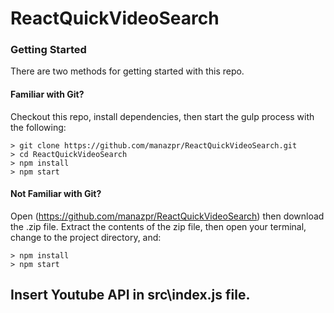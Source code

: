 # ReactQuickVideoSearch

### Getting Started

There are two methods for getting started with this repo.

#### Familiar with Git?
Checkout this repo, install dependencies, then start the gulp process with the following:

```
> git clone https://github.com/manazpr/ReactQuickVideoSearch.git
> cd ReactQuickVideoSearch
> npm install
> npm start
```

#### Not Familiar with Git?
Open (https://github.com/manazpr/ReactQuickVideoSearch) then download the .zip file.  Extract the contents of the zip file, then open your terminal, change to the project directory, and:

```
> npm install
> npm start
```
## Insert Youtube API in src\index.js file.
